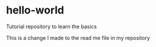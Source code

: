 # hello-world
Tutorial repository to learn the basics

This is a change I made to the read me file in my repository
